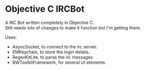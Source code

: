 Objective C IRCBot
==================

A IRC Bot written completely in Objective C.  
Still needs lots of changes to make it function but I'm getting there.

Uses:
+ AsyncSocket, to connect to the irc server.  
+ EMKeychain, to store the login details.  
+ RegexKitLite, to parse the irc messages.  
+ BWToolkitFramework, for several UI elements.  